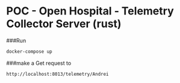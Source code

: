 # POC - Open Hospital  - Telemetry Collector Server (rust)

###Run 

```bash
docker-compose up
```

###make a Get request to

```
http://localhost:8013/telemetry/Andrei
```
